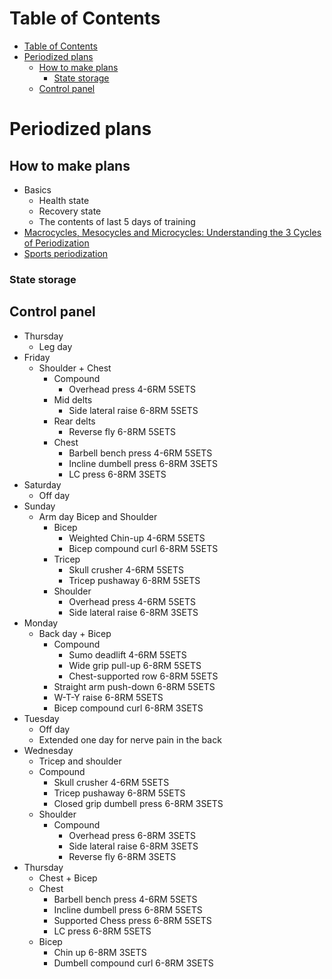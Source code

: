 # Table of Contents
- [Table of Contents](#table-of-contents)
- [Periodized plans](#periodized-plans)
  - [How to make plans](#how-to-make-plans)
    - [State storage](#state-storage)
  - [Control panel](#control-panel)

# Periodized plans
## How to make plans
- Basics
  - Health state
  - Recovery state
  - The contents of last 5 days of training
- [Macrocycles, Mesocycles and Microcycles: Understanding the 3 Cycles of Periodization](https://www.trainingpeaks.com/blog/macrocycles-mesocycles-and-microcycles-understanding-the-3-cycles-of-periodization/#:~:text=A%20mesocycle%20refers%20to%20a,usually%20a%20week%20of%20training.)
- [Sports periodization](https://en.wikipedia.org/wiki/Sports_periodization#:~:text=The%20microcycle%20is%20generally%20up,representing%20a%20year%20or%20two.)
### State storage
## Control panel
- Thursday
  - Leg day
- Friday
  - Shoulder + Chest
    - Compound
      - Overhead press 4-6RM 5SETS
    - Mid delts
      - Side lateral raise 6-8RM 5SETS
    - Rear delts
      - Reverse fly 6-8RM 5SETS
    - Chest
      - Barbell bench press 4-6RM 5SETS
      - Incline dumbell press 6-8RM 3SETS
      - LC press 6-8RM 3SETS
- Saturday
  - Off day
- Sunday
  - Arm day Bicep and Shoulder
    - Bicep
      - Weighted Chin-up 4-6RM 5SETS
      - Bicep compound curl 6-8RM 5SETS
    - Tricep
      - Skull crusher 4-6RM 5SETS
      - Tricep pushaway 6-8RM 5SETS
    - Shoulder
      - Overhead press 4-6RM 5SETS
      - Side lateral raise 6-8RM 3SETS
- Monday
  - Back day + Bicep
    - Compound
      - Sumo deadlift 4-6RM 5SETS
      - Wide grip pull-up 6-8RM 5SETS
      - Chest-supported row 6-8RM 5SETS
    - Straight arm push-down 6-8RM 5SETS
    - W-T-Y raise 6-8RM 5SETS
    - Bicep compound curl 6-8RM 3SETS
- Tuesday
  - Off day
  - Extended one day for nerve pain in the back
- Wednesday
  - Tricep and shoulder
  - Compound
    - Skull crusher 4-6RM 5SETS
    - Tricep pushaway 6-8RM 5SETS
    - Closed grip dumbell press 6-8RM 3SETS
  - Shoulder
    - Compound
      - Overhead press 6-8RM 3SETS
      - Side lateral raise 6-8RM 3SETS
      - Reverse fly 6-8RM 3SETS
- Thursday
  - Chest + Bicep
  - Chest
    - Barbell bench press 4-6RM 5SETS
    - Incline dumbell press 6-8RM 5SETS
    - Supported Chess press 6-8RM 5SETS
    - LC press 6-8RM 5SETS
  - Bicep
    - Chin up 6-8RM 3SETS
    - Dumbell compound curl 6-8RM 3SETS